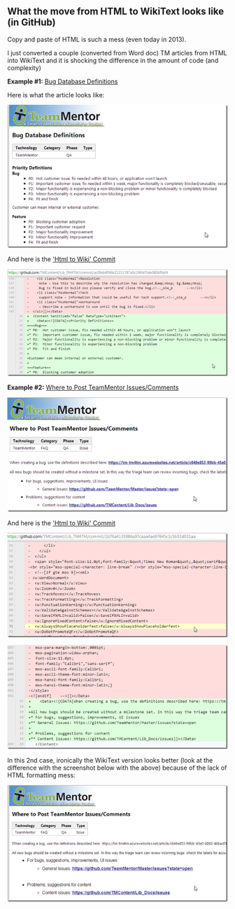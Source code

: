 ## What the move from HTML to WikiText looks like (in GitHub)

Copy and paste of HTML is such a mess (even today in 2013).

I just converted a couple (converted from Word doc) TM articles from HTML into WikiText and it is shocking the difference in the amount of code (and complexity)

**Example #1:** [Bug Database Definitions](https://tm-tm4tm.azurewebsites.net/article/c649e853-99bb-45e0-8892-466ad7f4d641)

Here is what the article looks like:

![](images/what-move-1.png)

And here is the ['Html to Wiki' Commit](https://github.com/TMContent/Lib_TM4TM/commit/ac0feb8f96b21151787a0c1f6fdf5de0806f9af4)

![](images/what-move-2.png)

**Example #2:** [Where to Post TeamMentor Issues/Comments](https://tm-tm4tm.azurewebsites.net/article/5e8f7cf1-85b2-43f4-9d15-3a560fe775ec)

![](images/what-move-3.png)

And here is the ['Html to Wiki' Commit](https://github.com/TMContent/Lib_TM4TM/commit/2d76a4135986a97caaa4ae97645c1c5b51d031aa)

![](images/what-move-4.png)

![](images/what-move-5.png)

In this 2nd case, ironically the WikiText version looks better (look at the difference with the screenshot below with the above) because of the lack of HTML formatting mess:

![](images/what-move-6.png)
